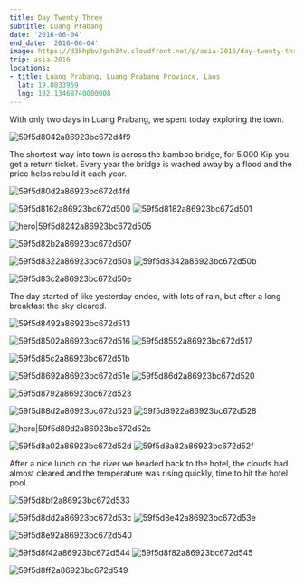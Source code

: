 ```yaml
---
title: Day Twenty Three
subtitle: Luang Prabang
date: '2016-06-04'
end_date: '2016-06-04'
image: https://d3khpbv2gxh34v.cloudfront.net/p/asia-2016/day-twenty-three/59f5d7fc2a86923bc672d4f6.jpg
trip: asia-2016
locations:
- title: Luang Prabang, Luang Prabang Province, Laos
  lat: 19.8833959
  lng: 102.13468740000008
---
```


With only two days in Luang Prabang, we spent today exploring the town.

![59f5d8042a86923bc672d4f9](https://d3khpbv2gxh34v.cloudfront.net/p/asia-2016/day-twenty-three/59f5d8092a86923bc672d4fb.jpg "1.5")

The shortest way into town is across the bamboo bridge, for 5.000 Kip you get a return ticket. Every year the bridge is washed away by a flood and the price helps rebuild it each year.

![59f5d80d2a86923bc672d4fd](https://d3khpbv2gxh34v.cloudfront.net/p/asia-2016/day-twenty-three/59f5d8122a86923bc672d4ff.jpg "1.5")

![59f5d8162a86923bc672d500](https://d3khpbv2gxh34v.cloudfront.net/p/asia-2016/day-twenty-three/59f5d81b2a86923bc672d503.jpg "1.5")
![59f5d8182a86923bc672d501](https://d3khpbv2gxh34v.cloudfront.net/p/asia-2016/day-twenty-three/59f5d81f2a86923bc672d504.jpg "1.5")

![hero|59f5d8242a86923bc672d505](https://d3khpbv2gxh34v.cloudfront.net/p/asia-2016/day-twenty-three/59f5d8242a86923bc672d505.jpg "1.5")

![59f5d82b2a86923bc672d507](https://d3khpbv2gxh34v.cloudfront.net/p/asia-2016/day-twenty-three/59f5d82e2a86923bc672d509.jpg "1.506")

![59f5d8322a86923bc672d50a](https://d3khpbv2gxh34v.cloudfront.net/p/asia-2016/day-twenty-three/59f5d83c2a86923bc672d50d.jpg "1.506")
![59f5d8342a86923bc672d50b](https://d3khpbv2gxh34v.cloudfront.net/p/asia-2016/day-twenty-three/59f5d8432a86923bc672d511.jpg "1.506")

![59f5d83c2a86923bc672d50e](https://d3khpbv2gxh34v.cloudfront.net/p/asia-2016/day-twenty-three/59f5d8442a86923bc672d512.jpg "1.506")

The day started of like yesterday ended, with lots of rain, but after a long breakfast the sky cleared.

![59f5d8492a86923bc672d513](https://d3khpbv2gxh34v.cloudfront.net/p/asia-2016/day-twenty-three/59f5d84d2a86923bc672d515.jpg "1.506")

![59f5d8502a86923bc672d516](https://d3khpbv2gxh34v.cloudfront.net/p/asia-2016/day-twenty-three/59f5d8582a86923bc672d519.jpg "1.506")
![59f5d8552a86923bc672d517](https://d3khpbv2gxh34v.cloudfront.net/p/asia-2016/day-twenty-three/59f5d85c2a86923bc672d51a.jpg "1.506")

![59f5d85c2a86923bc672d51b](https://d3khpbv2gxh34v.cloudfront.net/p/asia-2016/day-twenty-three/59f5d8622a86923bc672d51d.jpg "1.506")

![59f5d8692a86923bc672d51e](https://d3khpbv2gxh34v.cloudfront.net/p/asia-2016/day-twenty-three/59f5d86c2a86923bc672d51f.jpg "1.506")
![59f5d86d2a86923bc672d520](https://d3khpbv2gxh34v.cloudfront.net/p/asia-2016/day-twenty-three/59f5d8712a86923bc672d521.jpg "1.506")

![59f5d8792a86923bc672d523](https://d3khpbv2gxh34v.cloudfront.net/p/asia-2016/day-twenty-three/59f5d87e2a86923bc672d525.jpg "1.506")

![59f5d88d2a86923bc672d526](https://d3khpbv2gxh34v.cloudfront.net/p/asia-2016/day-twenty-three/59f5d8912a86923bc672d527.jpg "1.506")
![59f5d8922a86923bc672d528](https://d3khpbv2gxh34v.cloudfront.net/p/asia-2016/day-twenty-three/59f5d8962a86923bc672d52a.jpg "1.506")

![hero|59f5d89d2a86923bc672d52c](https://d3khpbv2gxh34v.cloudfront.net/p/asia-2016/day-twenty-three/59f5d89d2a86923bc672d52c.jpg "1.506")

![59f5d8a02a86923bc672d52d](https://d3khpbv2gxh34v.cloudfront.net/p/asia-2016/day-twenty-three/59f5d8a72a86923bc672d52e.jpg "1.506")
![59f5d8a82a86923bc672d52f](https://d3khpbv2gxh34v.cloudfront.net/p/asia-2016/day-twenty-three/59f5d8ae2a86923bc672d531.jpg "0.664")

After a nice lunch on the river we headed back to the hotel, the clouds had almost cleared and the temperature was rising quickly, time to hit the hotel pool.

![59f5d8bf2a86923bc672d533](https://d3khpbv2gxh34v.cloudfront.net/p/asia-2016/day-twenty-three/59f5d8c52a86923bc672d535.jpg "1.506")

![59f5d8dd2a86923bc672d53c](https://d3khpbv2gxh34v.cloudfront.net/p/asia-2016/day-twenty-three/59f5d8e22a86923bc672d53d.jpg "1.506")
![59f5d8e42a86923bc672d53e](https://d3khpbv2gxh34v.cloudfront.net/p/asia-2016/day-twenty-three/59f5d8e92a86923bc672d541.jpg "1.506")

![59f5d8e92a86923bc672d540](https://d3khpbv2gxh34v.cloudfront.net/p/asia-2016/day-twenty-three/59f5d8ed2a86923bc672d543.jpg "1.506")

![59f5d8f42a86923bc672d544](https://d3khpbv2gxh34v.cloudfront.net/p/asia-2016/day-twenty-three/59f5d8f92a86923bc672d546.jpg "1.506")
![59f5d8f82a86923bc672d545](https://d3khpbv2gxh34v.cloudfront.net/p/asia-2016/day-twenty-three/59f5d8fc2a86923bc672d548.jpg "1.506")

![59f5d8ff2a86923bc672d549](https://d3khpbv2gxh34v.cloudfront.net/p/asia-2016/day-twenty-three/59f5d9042a86923bc672d54a.jpg "1.506")

